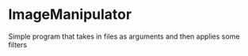ImageManipulator
================

Simple program that takes in files as arguments and then applies some filters

